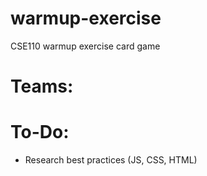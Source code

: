 # warmup-exercise
CSE110 warmup exercise card game


# Teams:

# To-Do:
- Research best practices (JS, CSS, HTML)
